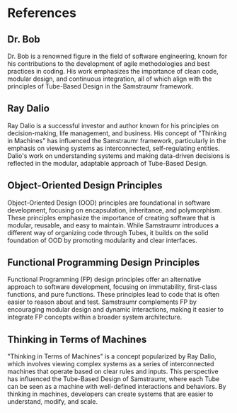 # References

## Dr. Bob

Dr. Bob is a renowned figure in the field of software engineering, known for his contributions to the development of agile methodologies and best practices in coding. His work emphasizes the importance of clean code, modular design, and continuous integration, all of which align with the principles of Tube-Based Design in the Samstraumr framework.

## Ray Dalio

Ray Dalio is a successful investor and author known for his principles on decision-making, life management, and business. His concept of "Thinking in Machines" has influenced the Samstraumr framework, particularly in the emphasis on viewing systems as interconnected, self-regulating entities. Dalio's work on understanding systems and making data-driven decisions is reflected in the modular, adaptable approach of Tube-Based Design.

## Object-Oriented Design Principles

Object-Oriented Design (OOD) principles are foundational in software development, focusing on encapsulation, inheritance, and polymorphism. These principles emphasize the importance of creating software that is modular, reusable, and easy to maintain. While Samstraumr introduces a different way of organizing code through Tubes, it builds on the solid foundation of OOD by promoting modularity and clear interfaces.

## Functional Programming Design Principles

Functional Programming (FP) design principles offer an alternative approach to software development, focusing on immutability, first-class functions, and pure functions. These principles lead to code that is often easier to reason about and test. Samstraumr complements FP by encouraging modular design and dynamic interactions, making it easier to integrate FP concepts within a broader system architecture.

## Thinking in Terms of Machines

"Thinking in Terms of Machines" is a concept popularized by Ray Dalio, which involves viewing complex systems as a series of interconnected machines that operate based on clear rules and inputs. This perspective has influenced the Tube-Based Design of Samstraumr, where each Tube can be seen as a machine with well-defined interactions and behaviors. By thinking in machines, developers can create systems that are easier to understand, modify, and scale.


